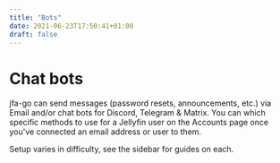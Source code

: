 ```yaml
---
title: "Bots"
date: 2021-06-23T17:50:41+01:00
draft: false
---
```


# Chat bots

jfa-go can send messages (password resets, announcements, etc.) via Email and/or chat bots for Discord, Telegram & Matrix. You can which specific methods to use for a Jellyfin user on the Accounts page once you've connected an email address or user to them.

Setup varies in difficulty, see the sidebar for guides on each.
